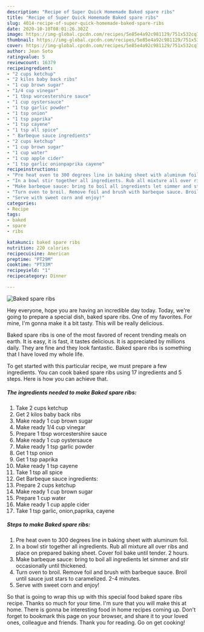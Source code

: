 ```yaml
---
description: "Recipe of Super Quick Homemade Baked spare ribs"
title: "Recipe of Super Quick Homemade Baked spare ribs"
slug: 4014-recipe-of-super-quick-homemade-baked-spare-ribs
date: 2020-10-10T08:01:26.302Z
image: https://img-global.cpcdn.com/recipes/5e85e4a92c981129/751x532cq70/baked-spare-ribs-recipe-main-photo.jpg
thumbnail: https://img-global.cpcdn.com/recipes/5e85e4a92c981129/751x532cq70/baked-spare-ribs-recipe-main-photo.jpg
cover: https://img-global.cpcdn.com/recipes/5e85e4a92c981129/751x532cq70/baked-spare-ribs-recipe-main-photo.jpg
author: Jean Soto
ratingvalue: 5
reviewcount: 16379
recipeingredient:
- "2 cups ketchup"
- "2 kilos baby back ribs"
- "1 cup brown sugar"
- "1/4 cup vinegar"
- "1 tbsp worcestershire sauce"
- "1 cup oystersauce"
- "1 tsp garlic powder"
- "1 tsp onion"
- "1 tsp paprika"
- "1 tsp cayene"
- "1 tsp all spice"
- " Barbeque sauce ingredients"
- "2 cups ketchup"
- "1 cup brown sugar"
- "1 cup water"
- "1 cup apple cider"
- "1 tsp garlic onionpaprika cayene"
recipeinstructions:
- "Pre heat oven to 300 degrees line in baking sheet with aluminum foil."
- "In a bowl stir together all ingredients. Rub all mixture all over ribs and place on prepared baking sheet. Cover foil bake until tender. 2 hours."
- "Make barbeque sauce: bring to boil all ingredients let simmer and stir occasionally until thickened."
- "Turn oven to broil. Remove foil and brush with barbeque sauce. Broil until sauce just stars to caramelized. 2-4 minutes."
- "Serve with sweet corn and enjoy!"
categories:
- Recipe
tags:
- baked
- spare
- ribs

katakunci: baked spare ribs 
nutrition: 220 calories
recipecuisine: American
preptime: "PT29M"
cooktime: "PT33M"
recipeyield: "1"
recipecategory: Dinner

---
```



![Baked spare ribs](https://img-global.cpcdn.com/recipes/5e85e4a92c981129/751x532cq70/baked-spare-ribs-recipe-main-photo.jpg)

Hey everyone, hope you are having an incredible day today. Today, we're going to prepare a special dish, baked spare ribs. One of my favorites. For mine, I'm gonna make it a bit tasty. This will be really delicious.



Baked spare ribs is one of the most favored of recent trending meals on earth. It is easy, it is fast, it tastes delicious. It is appreciated by millions daily. They are fine and they look fantastic. Baked spare ribs is something that I have loved my whole life.


To get started with this particular recipe, we must prepare a few ingredients. You can cook baked spare ribs using 17 ingredients and 5 steps. Here is how you can achieve that.

<!--inarticleads1-->

##### The ingredients needed to make Baked spare ribs:

1. Take 2 cups ketchup
1. Get 2 kilos baby back ribs
1. Make ready 1 cup brown sugar
1. Make ready 1/4 cup vinegar
1. Prepare 1 tbsp worcestershire sauce
1. Make ready 1 cup oystersauce
1. Make ready 1 tsp garlic powder
1. Get 1 tsp onion
1. Get 1 tsp paprika
1. Make ready 1 tsp cayene
1. Take 1 tsp all spice
1. Get  Barbeque sauce ingredients:
1. Prepare 2 cups ketchup
1. Make ready 1 cup brown sugar
1. Prepare 1 cup water
1. Make ready 1 cup apple cider
1. Take 1 tsp garlic, onion,paprika, cayene




<!--inarticleads2-->

##### Steps to make Baked spare ribs:

1. Pre heat oven to 300 degrees line in baking sheet with aluminum foil.
1. In a bowl stir together all ingredients. Rub all mixture all over ribs and place on prepared baking sheet. Cover foil bake until tender. 2 hours.
1. Make barbeque sauce: bring to boil all ingredients let simmer and stir occasionally until thickened.
1. Turn oven to broil. Remove foil and brush with barbeque sauce. Broil until sauce just stars to caramelized. 2-4 minutes.
1. Serve with sweet corn and enjoy!




So that is going to wrap this up with this special food baked spare ribs recipe. Thanks so much for your time. I'm sure that you will make this at home. There is gonna be interesting food in home recipes coming up. Don't forget to bookmark this page on your browser, and share it to your loved ones, colleague and friends. Thank you for reading. Go on get cooking!

